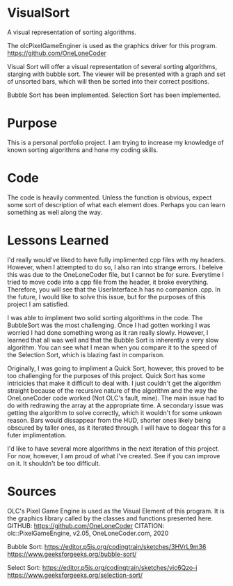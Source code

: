 # VisualSort
A visual representation of sorting algorithms. 

The olcPixelGameEnginer is used as the graphics driver for this program.
https://github.com/OneLoneCoder

Visual Sort will offer a visual representation of several sorting algorithms, starging with bubble sort. The viewer will be presented with a graph and set of unsorted bars, which will then be sorted into their correct positions. 

Bubble Sort has been implemented.
Selection Sort has been implemented.

# Purpose
This is a personal portfolio project. I am trying to increase my knowledge of known sorting algorithms and hone my coding skills. 

# Code
The code is heavily commented. Unless the function is obvious, expect some sort of description of what each element does. Perhaps you can learn something as well along the way. 

# Lessons Learned
I'd really would've liked to have fully implimented cpp files with my headers. However, when I attempted to do so, I also ran into strange errors. I beleive this was due to the OneLoneCoder file, but I cannot be for sure. Everytime I tried to move code into a cpp file from the header, it broke everything. Therefore, you will see that the UserInterface.h has no companion .cpp. In the future, I would like to solve this issue, but for the purposes of this project I am satisfied. 

I was able to impliment two solid sorting algorithms in the code. The BubbleSort was the most challenging. Once I had gotten working I was worried I had done something wrong as it ran really slowly. However, I learned that all was well and that the Bubble Sort is inherently a very slow algorithm. You can see what I mean when you compare it to the speed of the Selection Sort, which is blazing fast in comparison.

Originally, I was going to impliment a Quick Sort, however, this proved to be too challenging for the purposes of this project. Quick Sort has some intricicies that make it difficult to deal with. I just couldn't get the algorithm straight because of the recursive nature of the algorithm and the way the OneLoneCoder code worked (Not OLC's fault, mine). The main issue had to do with redrawing the array at the appropriate time. A secondary issue was getting the algorithm to solve correctly, which it wouldn't for some unkown reason. Bars would dissappear from the HUD, shorter ones likely being obscured by taller ones, as it iterated through. I will have to dogear this for a futer implimentation. 

I'd like to have several more algorithms in the next iteration of this project. For now, however, I am proud of what I've created. See if you can improve on it. It shouldn't be too difficult. 

# Sources
OLC's Pixel Game Engine is used as the Visual Element 
     of this program. It is the graphics library called by the
     classes and functions presented here.
     GITHUB:     https://github.com/OneLoneCoder 
     CITATION:   olc::PixelGameEngine, v2.05, OneLoneCoder.com, 2020
     
Bubble Sort:
https://editor.p5js.org/codingtrain/sketches/3HVrL9m36
https://www.geeksforgeeks.org/bubble-sort/

Select Sort:
https://editor.p5js.org/codingtrain/sketches/vic6Qzo-j 
https://www.geeksforgeeks.org/selection-sort/ 
